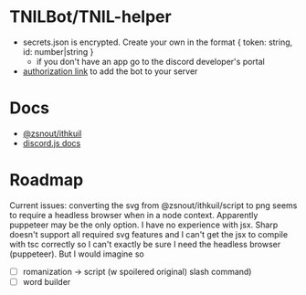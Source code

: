 # TNILBot/TNIL-helper

* secrets.json is encrypted. Create your own in the format { token: string, id: number|string }
    * if you don't have an app go to the discord developer's portal
* [authorization link](https://discord.com/oauth2/authorize?client_id=1380721179790147636&scope=bot&permissions=274877974528) to add the bot to your server

# Docs

* [@zsnout/ithkuil](https://github.com/zsakowitz/ithkuil)
* [discord.js docs](https://discord.js.org/docs/packages/discord.js/14.19.3)

# Roadmap

Current issues: converting the svg from @zsnout/ithkuil/script to png seems to require a headless browser when in a node context. Apparently puppeteer may be the only option. I have no experience with jsx. Sharp doesn't support all required svg features and I can't get the jsx to compile with tsc correctly so I can't exactly be sure I need the headless browser (puppeteer). But I would imagine so

- [ ] romanization -> script (w spoilered original) slash command)
- [ ] word builder
